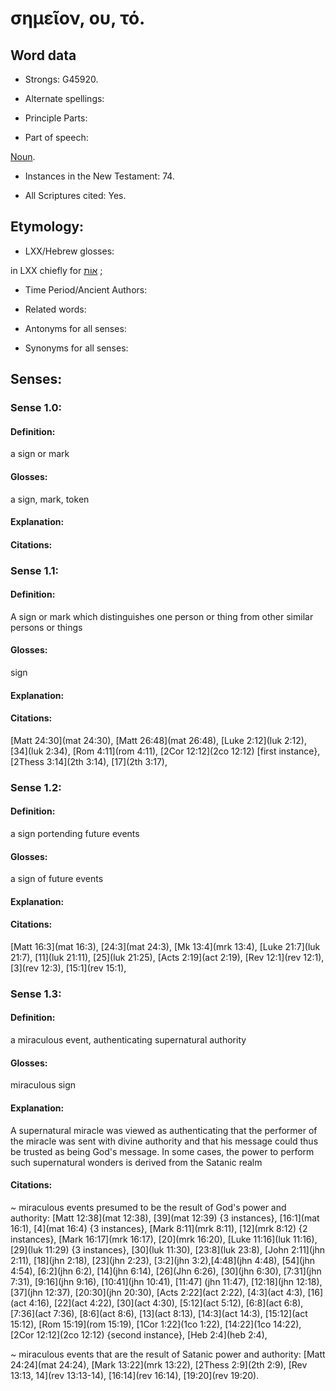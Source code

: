 # σημεῖον, ου, τό. 

<!-- Status: S2=NeedsReview -->
<!-- Lexica used for edits: BDAG LN FFM BN LSJM MM   -->

## Word data

* Strongs: G45920.

* Alternate spellings:



* Principle Parts: 


* Part of speech: 

[Noun](http://ugg.readthedocs.io/en/latest/noun.html).

* Instances in the New Testament: 74.

* All Scriptures cited: Yes.

## Etymology: 


* LXX/Hebrew glosses: 

in LXX chiefly for [אוֹת](//en-uhl/H0226) ; 

* Time Period/Ancient Authors: 


* Related words: 

* Antonyms for all senses:

* Synonyms for all senses: 


## Senses: 


### Sense  1.0: 

#### Definition: 

a sign or mark

#### Glosses: 

a sign, mark, token

#### Explanation: 


#### Citations: 


### Sense  1.1: 

#### Definition: 

A sign or mark which distinguishes one person or thing from other similar persons or things

#### Glosses:

sign

#### Explanation:



#### Citations: 

[Matt 24:30](mat 24:30), [Matt 26:48](mat 26:48), [Luke 2:12](luk 2:12), [34](luk 2:34), [Rom 4:11](rom 4:11), [2Cor 12:12](2co 12:12) [first instance}, [2Thess 3:14](2th 3:14), [17](2th 3:17),  


### Sense  1.2: 

#### Definition: 

a sign portending future events

#### Glosses:

a sign of future events

#### Explanation:



#### Citations: 

[Matt 16:3](mat 16:3), [24:3](mat 24:3), [Mk 13:4](mrk 13:4), [Luke 21:7](luk 21:7), [11](luk 21:11), [25](luk 21:25), [Acts 2:19](act 2:19), [Rev 12:1](rev 12:1), [3](rev 12:3), [15:1](rev 15:1),

### Sense  1.3: 

#### Definition: 

a miraculous event, authenticating supernatural authority

#### Glosses:

miraculous sign

#### Explanation:

A supernatural miracle was viewed as authenticating that the performer of the miracle was sent with divine authority and that his message could thus be trusted as being God's message. In some cases, the power to perform such supernatural wonders is derived from the Satanic realm 

#### Citations: 

~ miraculous events presumed to be the result of God's power and authority: [Matt 12:38](mat 12:38), [39](mat 12:39) {3 instances}, [16:1](mat 16:1), [4](mat 16:4) {3 instances}, [Mark 8:11](mrk 8:11), [12](mrk 8:12) {2 instances}, [Mark 16:17](mrk 16:17), [20](mrk 16:20), 
[Luke 11:16](luk 11:16), [29](luk 11:29) {3 instances}, [30](luk 11:30), [23:8](luk 23:8), [John 2:11](jhn 2:11), [18](jhn 2:18), [23](jhn 2:23), [3:2](jhn 3:2),[4:48](jhn 4:48), [54](jhn 4:54), [6:2](jhn 6:2), [14](jhn 6:14), [26](Jhn 6:26), [30](jhn 6:30),  [7:31](jhn 7:31), [9:16](jhn 9:16), [10:41](jhn 10:41), [11:47] (jhn 11:47), [12:18](jhn 12:18), [37](jhn 12:37), [20:30](jhn 20:30), [Acts 2:22](act 2:22), [4:3](act 4:3), [16](act 4:16), [22](act 4:22), [30](act 4:30), [5:12](act 5:12), [6:8](act 6:8), [7:36](act 7:36), [8:6](act 8:6), [13](act 8:13), [14:3](act 14:3), [15:12](act 15:12), [Rom 15:19](rom 15:19), [1Cor 1:22](1co 1:22), [14:22](1co 14:22), [2Cor 12:12](2co 12:12) {second instance}, [Heb 2:4](heb 2:4), 
 
~ miraculous events that are the result of Satanic power and authority: [Matt 24:24](mat 24:24), [Mark 13:22](mrk 13:22), [2Thess 2:9](2th 2:9), [Rev 13:13, 14](rev 13:13-14), [16:14](rev 16:14), [19:20](rev 19:20).


